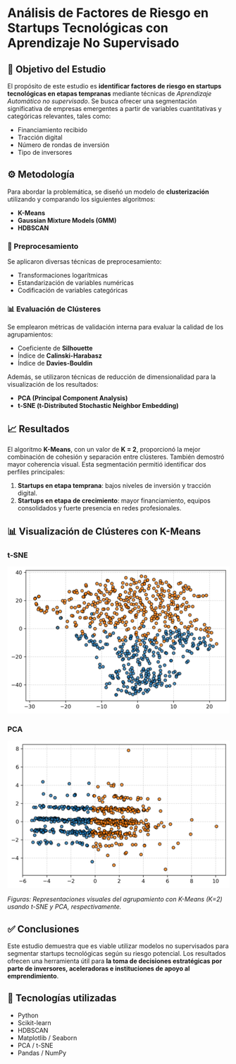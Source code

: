 # Análisis de Factores de Riesgo en Startups Tecnológicas con Aprendizaje No Supervisado

## 📌 Objetivo del Estudio

El propósito de este estudio es **identificar factores de riesgo en startups tecnológicas en etapas tempranas** mediante técnicas de *Aprendizaje Automático no supervisado*. Se busca ofrecer una segmentación significativa de empresas emergentes a partir de variables cuantitativas y categóricas relevantes, tales como:

- Financiamiento recibido  
- Tracción digital  
- Número de rondas de inversión  
- Tipo de inversores

## ⚙️ Metodología

Para abordar la problemática, se diseñó un modelo de **clusterización** utilizando y comparando los siguientes algoritmos:

- **K-Means**  
- **Gaussian Mixture Models (GMM)**  
- **HDBSCAN**

### 🔧 Preprocesamiento

Se aplicaron diversas técnicas de preprocesamiento:

- Transformaciones logarítmicas  
- Estandarización de variables numéricas  
- Codificación de variables categóricas

### 📊 Evaluación de Clústeres

Se emplearon métricas de validación interna para evaluar la calidad de los agrupamientos:

- Coeficiente de **Silhouette**  
- Índice de **Calinski-Harabasz**  
- Índice de **Davies-Bouldin**

Además, se utilizaron técnicas de reducción de dimensionalidad para la visualización de los resultados:

- **PCA (Principal Component Analysis)**  
- **t-SNE (t-Distributed Stochastic Neighbor Embedding)**

## 📈 Resultados

El algoritmo **K-Means**, con un valor de **K = 2**, proporcionó la mejor combinación de cohesión y separación entre clústeres. También demostró mayor coherencia visual. Esta segmentación permitió identificar dos perfiles principales:

1. **Startups en etapa temprana**: bajos niveles de inversión y tracción digital.  
2. **Startups en etapa de crecimiento**: mayor financiamiento, equipos consolidados y fuerte presencia en redes profesionales.

## 📊 Visualización de Clústeres con K-Means

### t-SNE

![K-Means t-SNE](https://github.com/davisclick/Analisis-de-Factores-de-Riesgo-en-la-Inversion-en-Startups-Tecnologicas/raw/main/comparativa_grafica_pca_tsne/k_means_tsne.png)

### PCA

![K-Means PCA](https://github.com/davisclick/Analisis-de-Factores-de-Riesgo-en-la-Inversion-en-Startups-Tecnologicas/raw/main/comparativa_grafica_pca_tsne/k_means_pca.png)

*Figuras: Representaciones visuales del agrupamiento con K-Means (K=2) usando t-SNE y PCA, respectivamente.*




## ✅ Conclusiones

Este estudio demuestra que es viable utilizar modelos no supervisados para segmentar startups tecnológicas según su riesgo potencial. Los resultados ofrecen una herramienta útil para **la toma de decisiones estratégicas por parte de inversores, aceleradoras e instituciones de apoyo al emprendimiento**.

## 🧠 Tecnologías utilizadas

- Python  
- Scikit-learn  
- HDBSCAN  
- Matplotlib / Seaborn  
- PCA / t-SNE  
- Pandas / NumPy



